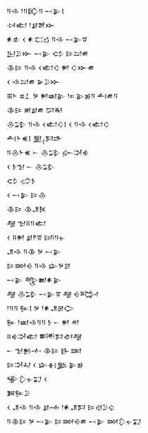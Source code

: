 <div class='block'>
<div class='line'>𒀀𒈾 𒁹𒀀𒃼𒀀 𒁁𒉌𒋙</div>
<div class='line'>𒀴𒅗 𒁹𒋗𒍪𒁍</div>
<div class='line'>𒀭𒉺 𒌋 𒀭𒀫𒌓 𒀀𒈾 𒁁𒉌𒐊</div>
<div class='line'>𒌨𒊒𒁍 𒁁𒉌 𒌌 𒄿𒁺𒌑</div>
<div class='line'>𒆠𒄿 𒀀𒈾 𒌋𒅗𒄭 𒂍 𒄭𒁍𒌑</div>
<div class='line'>𒌋 𒈾𒁺𒌑 𒅕𒊒𒁍</div>
<div class='line'>𒐋𒈨 𒊺𒁇 𒃻 𒂍𒀜𒉌 𒁹𒋰𒉌𒂊𒀀 𒋀𒌑𒀀</div>
<div class='line'>𒆠𒄿 𒅖𒋗𒌑 𒁶𒊑</div>
<div class='line'>𒊮𒁉 𒀀𒈾 𒌋𒅗𒄭𒋙 𒌋 𒀀𒈾 𒌋𒅗𒄭</div>
<div class='line'>𒋀𒈨𒌍𒋙 𒅅𒁕𒈥</div>
<div class='line'>𒀀𒊮𒈨𒌍 𒀸 𒊮𒁉 𒅎𒋫𒄯</div>
<div class='line'>𒌋 𒊩𒈠 𒀸 𒊮𒁉</div>
<div class='line'>𒌌 𒈤𒊩</div>
<div class='line'>𒌋 𒁁𒉌 𒄿𒁲</div>
<div class='line'>𒆠𒄿 𒆠𒂗𒍮</div>
<div class='line'>𒆷 𒈠𒍝𒀀𒅗</div>
<div class='line'>𒌋 𒍝𒂍 𒋗𒈫𒐊 𒅀𒀀𒉡</div>
<div class='line'>𒂗𒈾 𒀀𒆠 𒃻 𒁁𒉌</div>
<div class='line'>𒄿𒇷𒀪 𒀀𒈾 𒇽𒃻𒌆</div>
<div class='line'>𒁁𒉌 𒈜𒆤𒀭𒉌</div>
<div class='line'>𒆷 𒊮𒁉 𒁁𒉌𒐊 𒆷 𒀪𒅋</div>
<div class='line'>𒁹𒀀𒀀 𒌉𒋙 𒃻 𒁹𒀭𒂗𒇧𒀖</div>
<div class='line'>𒌉 𒁹𒀜𒈾𒀀𒀀 𒊩 𒀸 𒂍 𒉣</div>
<div class='line'>𒍝𒄯𒋫𒅗 𒌦𒁕𒀠𒆷</div>
<div class='line'>𒀸 𒈠𒁖𒋾 𒆠𒄿 𒃲𒌅</div>
<div class='line'>𒄿𒋫𒄷 𒌋 𒇽𒈬𒆥𒉌𒂊</div>
<div class='line'>𒊌𒁷𒉡𒍑 𒌋</div>
<div class='line'>𒀉𒌉𒊒</div>
<div class='line'>𒌋 𒂗𒈾 𒀀𒈾 𒋗𒁄 𒁹𒀭𒂗𒁕 𒄿𒋼𒊒𒌒</div>
<div class='line'>𒀀𒆠𒄿 𒃻 𒁁𒉌 𒄿𒇷𒀪𒌑 𒁁𒉌 𒇷𒁷𒉡𒍑</div>
</div>